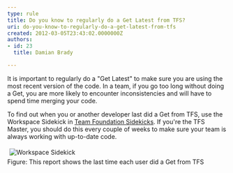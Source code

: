 ```yaml
---
type: rule
title: Do you know to regularly do a Get Latest from TFS?
uri: do-you-know-to-regularly-do-a-get-latest-from-tfs
created: 2012-03-05T23:43:02.0000000Z
authors:
- id: 23
  title: Damian Brady

---
```




<span class='intro'> It is important to regularly do a &quot;Get Latest&quot; to make sure you are using the most recent version of the code. In a team, if you go too long without doing a Get, you are more likely to encounter inconsistencies and will have to spend time merging your code. </span>

<p>To find out when you or another developer last did a Get from TFS, use the Workspace Sidekick in <a href="http&#58;//www.attrice.info/cm/tfs/index.htm">Team Foundation Sidekicks</a>. If you're the TFS Master, you should do this every couple of weeks to make sure your team is always working with up-to-date code.</p>
<p><img alt="Workspace Sidekick" src="/TFS/RulesToBetterVersionControlwithTFS(AKASourceControl)/PublishingImages/SidekicksWorkspaceLastGet.png" style="margin&#58;5px;" /><br><span class="ssw-rteStyle-FigureNormal">Figure&#58; This report shows the last time each user did a Get from TFS</span></p>


